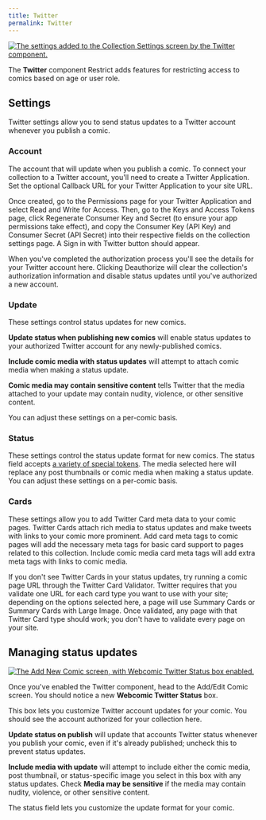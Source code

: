 ```yaml
---
title: Twitter
permalink: Twitter
---
```


[![The settings added to the Collection Settings screen by the Twitter
component.][img-1]][img-1]

The **Twitter** component Restrict adds features for restricting access to
comics based on age or user role.

## Settings

Twitter settings allow you to send status updates to a Twitter account whenever
you publish a comic.

### Account

The account that will update when you publish a comic. To connect your
collection to a Twitter account, you'll need to create a Twitter Application.
Set the optional Callback URL for your Twitter Application to your site URL.

Once created, go to the Permissions page for your Twitter Application and
select Read and Write for Access. Then, go to the Keys and Access Tokens page,
click Regenerate Consumer Key and Secret (to ensure your app permissions take
effect), and copy the Consumer Key (API Key) and Consumer Secret (API Secret)
into their respective fields on the collection settings page. A Sign in with
Twitter button should appear.

When you've completed the authorization process you'll see the details for your
Twitter account here. Clicking Deauthorize will clear the collection's
authorization information and disable status updates until you've authorized a
new account.

### Update

These settings control status updates for new comics.

**Update status when publishing new comics** will enable status updates to your
authorized Twitter account for any newly-published comics.

**Include comic media with status updates** will attempt to attach comic media
when making a status update.

**Comic media may contain sensitive content** tells Twitter that the media
attached to your update may contain nudity, violence, or other sensitive
content.

You can adjust these settings on a per-comic basis.

### Status

These settings control the status update format for new comics. The status
field accepts [a variety of special tokens][url-1]. The media selected here
will replace any post thumbnails or comic media when making a status update.
You can adjust these settings on a per-comic basis.

### Cards

These settings allow you to add Twitter Card meta data to your comic pages.
Twitter Cards attach rich media to status updates and make tweets with links to
your comic more prominent. Add card meta tags to comic pages will add the
necessary meta tags for basic card support to pages related to this collection.
Include comic media card meta tags will add extra meta tags with links to comic
media.

If you don't see Twitter Cards in your status updates, try running a comic page
URL through the Twitter Card Validator. Twitter requires that you validate one
URL for each card type you want to use with your site; depending on the options
selected here, a page will use Summary Cards or Summary Cards with Large Image.
Once validated, any page with that Twitter Card type should work; you don't
have to validate every page on your site.

## Managing status updates

[![The Add New Comic screen, with Webcomic Twitter Status box
enabled.][img-2]][img-2]

Once you've enabled the Twitter component, head to the Add/Edit Comic screen.
You should notice a new **Webcomic Twitter Status** box.

This box lets you customize Twitter account updates for your comic. You should
see the account authorized for your collection here.

**Update status on publish** will update that accounts Twitter status whenever
you publish your comic, even if it's already published; uncheck this to prevent
status updates.

**Include media with update** will attempt to include either the comic media,
post thumbnail, or status-specific image you select in this box with any status
updates. Check **Media may be sensitive** if the media may contain nudity,
violence, or other sensitive content.

The status field lets you customize the update format for your comic.

[img-1]: srv/Twitter.png
[img-2]: srv/Twitter-Box.png
[url-1]: webcomic_twitter_status_tokens
